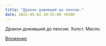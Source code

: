 ```yaml
---
title: "Дракон доживший до пенсии."
date: 2021-05-02 20:55:00 +0300
---
```


Дракон доживший до пенсии.
Холст. Масло.

[Вложение](https://vk.com/photo41076938_457247326)
